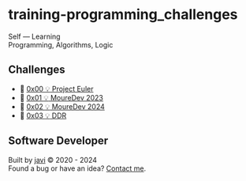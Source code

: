 # training-programming_challenges
Self ― Learning  
Programming, Algorithms, Logic
## Challenges
- :open_file_folder: [0x00 :bulb: Project Euler](./0x00/README.md)
- :open_file_folder: [0x01 :bulb: MoureDev 2023](./0x01/README.md)
- :open_file_folder: [0x02 :bulb: MoureDev 2024](./0x02/README.md)
- :open_file_folder: [0x03 :bulb: DDR](./0x03/README.md)
## Software Developer
Built by [javi](https://github.com/javierandres-dev/) :copyright: 2020 - 2024  
Found a bug or have an idea? [Contact me](https://www.linkedin.com/in/javierandres-dev/).
